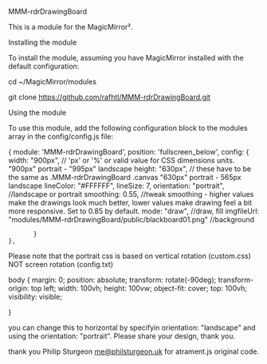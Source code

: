 MMM-rdrDrawingBoard

This is a module for the MagicMirror².


Installing the module

To install the module, assuming you have MagicMirror installed with the default configuration:

cd ~/MagicMirror/modules

git clone https://github.com/rafhtl/MMM-rdrDrawingBoard.git

Using the module

To use this module, add the following configuration block to the modules array in the config/config.js file:

{
        module: 'MMM-rdrDrawingBoard',
        position: 'fullscreen_below',
        config: {
            width: "900px", // 'px' or '%' or valid value for CSS dimensions units. "900px" portrait - "995px" landscape
            height: "630px", // these have to be the same as .MMM-rdrDrawingBoard .canvas "630px" portrait - 565px landscape
            lineColor: "#FFFFFF",
            lineSize: 7,
            orientation: "portrait", //landscape or portrait
            smoothing: 0.55, //tweak smoothing - higher values make the drawings look much better, lower values make drawing feel a bit more responsive. Set to 0.85 by default.
            mode: "draw", //draw, fill
            imgfileUrl: "modules/MMM-rdrDrawingBoard/public/blackboard01.png" //background

            

           }
    },

Please note that the portrait css is based on vertical rotation (custom.css) NOT screen rotation (config.txt)


body {
	margin: 0;
	position: absolute;
 	transform: rotate(-90deg);
 	transform-origin: top left; 
	width: 100vh;
	height: 100vw;
	object-fit: cover;
	top: 100vh;
    visibility: visible;  
    
    
 }
 
you can change this to horizontal by  specifyin orientation: "landscape" and using the orientation: "portrait". Please share your design, thank you.

thank you Philip Sturgeon me@philsturgeon.uk for atrament.js original code.

